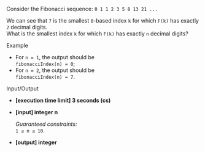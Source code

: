 
Consider the  Fibonacci sequence:  `0 1 1 2 3 5 8 13 21 ...`

We can see that  `7`  is the smallest  `0`-based index  `k`  for which  `F(k)`  has exactly  `2`  decimal digits.  
What is the smallest index  `k`  for which  `F(k)`  has exactly  `n`  decimal digits?

Example

-   For  `n = 1`, the output should be  
    `fibonacciIndex(n) = 0`;
-   For  `n = 2`, the output should be  
    `fibonacciIndex(n) = 7`.

Input/Output

-   **[execution time limit] 3 seconds (cs)**
    
-   **[input] integer n**
    
    _Guaranteed constraints:_  
    `1 ≤ n ≤ 10`.
    
-   **[output] integer**